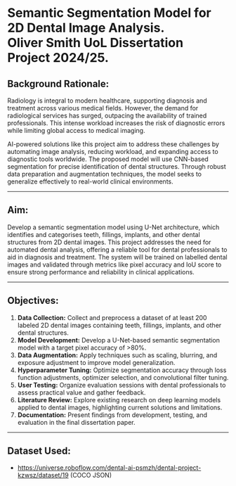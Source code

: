 
# Semantic Segmentation Model for 2D Dental Image Analysis. <br> Oliver Smith UoL Dissertation Project 2024/25.


## Background Rationale:

Radiology is integral to modern healthcare, supporting diagnosis and treatment across various medical fields. However, the demand for radiological services has surged, outpacing the availability of trained professionals. This intense workload increases the risk of diagnostic errors while limiting global access to medical imaging.  

AI-powered solutions like this project aim to address these challenges by automating image analysis, reducing workload, and expanding access to diagnostic tools worldwide. The proposed model will use CNN-based segmentation for precise identification of dental structures. Through robust data preparation and augmentation techniques, the model seeks to generalize effectively to real-world clinical environments.  

---

## Aim:
Develop a semantic segmentation model using U-Net architecture, which identifies and categorises teeth, fillings, implants, and other dental structures from 2D dental images. This project addresses the need for automated dental analysis, offering a reliable tool for dental professionals to aid in diagnosis and treatment. The system will be trained on labelled dental images and validated through metrics like pixel accuracy and IoU score to ensure strong performance and reliability in clinical applications.

---

## Objectives:
1. **Data Collection:** Collect and preprocess a dataset of at least 200 labeled 2D dental images containing teeth, fillings, implants, and other dental structures.  
2. **Model Development:** Develop a U-Net-based semantic segmentation model with a target pixel accuracy of >80%.  
3. **Data Augmentation:** Apply techniques such as scaling, blurring, and exposure adjustment to improve model generalization.  
4. **Hyperparameter Tuning:** Optimize segmentation accuracy through loss function adjustments, optimizer selection, and convolutional filter tuning.  
5. **User Testing:** Organize evaluation sessions with dental professionals to assess practical value and gather feedback.  
6. **Literature Review:** Explore existing research on deep learning models applied to dental images, highlighting current solutions and limitations.  
7. **Documentation:** Present findings from development, testing, and evaluation in the final dissertation paper.  

---



## Dataset Used:
* https://universe.roboflow.com/dental-ai-psmzh/dental-project-kzwsz/dataset/19  (COCO JSON)
